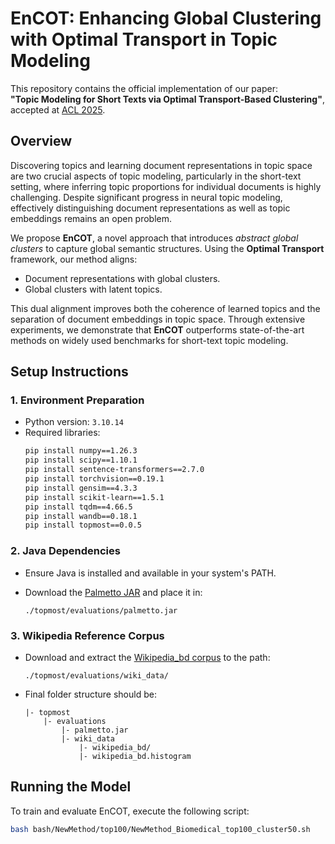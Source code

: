 # EnCOT: Enhancing Global Clustering with Optimal Transport in Topic Modeling

This repository contains the official implementation of our paper:  
**"Topic Modeling for Short Texts via Optimal Transport-Based Clustering"**, accepted at [ACL 2025](https://2025.aclweb.org/).

## Overview

Discovering topics and learning document representations in topic space are two crucial aspects of topic modeling, particularly in the short-text setting, where inferring topic proportions for individual documents is highly challenging. Despite significant progress in neural topic modeling, effectively distinguishing document representations as well as topic embeddings remains an open problem.

We propose **EnCOT**, a novel approach that introduces *abstract global clusters* to capture global semantic structures. Using the **Optimal Transport** framework, our method aligns:
- Document representations with global clusters.
- Global clusters with latent topics.

This dual alignment improves both the coherence of learned topics and the separation of document embeddings in topic space. Through extensive experiments, we demonstrate that **EnCOT** outperforms state-of-the-art methods on widely used benchmarks for short-text topic modeling.

## Setup Instructions

### 1. Environment Preparation

- Python version: `3.10.14`
- Required libraries:
    ```bash
    pip install numpy==1.26.3
    pip install scipy==1.10.1
    pip install sentence-transformers==2.7.0
    pip install torchvision==0.19.1
    pip install gensim==4.3.3
    pip install scikit-learn==1.5.1
    pip install tqdm==4.66.5
    pip install wandb==0.18.1
    pip install topmost==0.0.5
    ```

### 2. Java Dependencies

- Ensure Java is installed and available in your system's PATH.

- Download the [Palmetto JAR](https://hobbitdata.informatik.uni-leipzig.de/homes/mroeder/palmetto/palmetto-0.1.0-jar-with-dependencies.jar) and place it in:

  ```
  ./topmost/evaluations/palmetto.jar
  ```

### 3. Wikipedia Reference Corpus

- Download and extract the [Wikipedia_bd corpus](https://hobbitdata.informatik.uni-leipzig.de/homes/mroeder/palmetto/Wikipedia_bd.zip) to the path:

  ```
  ./topmost/evaluations/wiki_data/
  ```

- Final folder structure should be:
    ```
    |- topmost
        |- evaluations
            |- palmetto.jar
            |- wiki_data
                |- wikipedia_bd/
                |- wikipedia_bd.histogram
    ```

## Running the Model

To train and evaluate EnCOT, execute the following script:

```bash
bash bash/NewMethod/top100/NewMethod_Biomedical_top100_cluster50.sh
```

